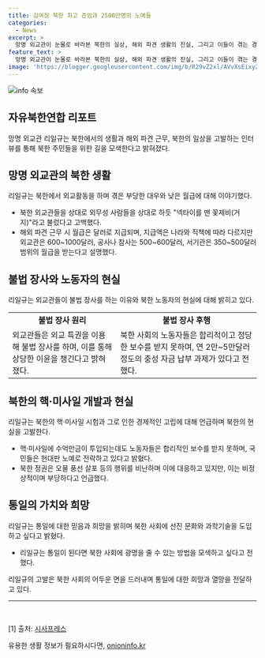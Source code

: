 ```yaml
---
title: 김여정 북한 최고 존엄과 2500만명의 노예들
categories:
  - News
excerpt: >
  망명 외교관이 눈물로 바라본 북한의 실상, 해외 파견 생활의 진실, 그리고 이들이 겪는 경제적 어려움. 북한 정권에 대한 비판과 참혹한 현실을 고발한 인터뷰. 무역 단위 파견자들의 불법행위, 해외 근무자의 낮은 급여와 불법 시가 장사, 그리고 김정은 정권의 횡포. 리일규(52) 전 쿠바 주재 북한대사관 외교관이 뱉어낸 현실 속의 북한. 그의 비밀스런 증언.
feature_text: >
  망명 외교관이 눈물로 바라본 북한의 실상, 해외 파견 생활의 진실, 그리고 이들이 겪는 경제적 어려움. 북한 정권에 대한 비판과 참혹한 현실을 고발한 인터뷰. 무역 단위 파견자들의 불법행위, 해외 근무자의 낮은 급여와 불법 시가 장사, 그리고 김정은 정권의 횡포. 리일규(52) 전 쿠바 주재 북한대사관 외교관이 뱉어낸 현실 속의 북한. 그의 비밀스런 증언.
image: 'https://blogger.googleusercontent.com/img/b/R29vZ2xl/AVvXsEixyZcFfHzMRdzZMjFBmAUKJYCLCGyLL1o632UiGVXcaFdKo_bkvkuCioo0uUKlGfBVcT3P84aROyZIXSBEx3Aw5nCQ3pTgDom1WDC4m8eifvWiAmWEEVb4x6G_l8C0QH225ldMjyaFvpxGEBGNO37VmDTDMHGhJPq73UglMfDca1-0aw/s1600/blogspot.png'
---
```


<p><img src="https://blogger.googleusercontent.com/img/b/R29vZ2xl/AVvXsEixyZcFfHzMRdzZMjFBmAUKJYCLCGyLL1o632UiGVXcaFdKo_bkvkuCioo0uUKlGfBVcT3P84aROyZIXSBEx3Aw5nCQ3pTgDom1WDC4m8eifvWiAmWEEVb4x6G_l8C0QH225ldMjyaFvpxGEBGNO37VmDTDMHGhJPq73UglMfDca1-0aw/s1600/blogspot.png" alt="info 속보" /></p>

<h2 data-ke-size="size26">자유북한연합 리포트</h2>

<p data-ke-size="size16">망명 외교관 리일규는 북한에서의 생활과 해외 파견 근무, 북한의 일상을 고발하는 인터뷰를 통해 북한 주민들을 위한 길을 모색한다고 밝혀졌다.</p>

<h2 data-ke-size="size24">망명 외교관의 북한 생활</h2>

<p data-ke-size="size16">리일규는 북한에서 외교활동을 하며 겪은 부당한 대우와 낮은 월급에 대해 이야기했다.</p>

<ul>
  <li>북한 외교관들을 상대로 외무성 사람들을 상대로 하듯 "넥타이를 맨 꽃제비(거지)"라고 불렀다고 고백했다.</li>
  <li>해외 파견 근무 시 월급은 달러로 지급되며, 지급액은 나라와 직책에 따라 다르지만 외교관은 600~1000달러, 공사나 참사는 500~600달러, 서기관은 350~500달러 범위의 월급을 받는다고 설명했다.</li>
</ul>

<h2 data-ke-size="size24">불법 장사와 노동자의 현실</h2>

<p data-ke-size="size16">리일규는 외교관들이 불법 장사를 하는 이유와 북한 노동자의 현실에 대해 밝히고 있다.</p>

<table>
  <tr>
    <td style="text-align: center; height: 17px;"><b>불법 장사 원리</b></td>
    <td style="text-align: center; height: 17px;"><b>불법 장사 후행</b></td>
  </tr>
  <tr>
    <td>외교관들은 외교 특권을 이용해 불법 장사를 하며, 이를 통해 상당한 이윤을 챙긴다고 밝혀졌다.</td>
    <td>북한 사회의 노동자들은 합리적이고 정당한 보수를 받지 못하며, 연 2만~5만달러 정도의 충성 자금 납부 과제가 있다고 전했다.</td>
  </tr>
</table>

<h2 data-ke-size="size24">북한의 핵·미사일 개발과 현실</h2>

<p data-ke-size="size16">리일규는 북한의 핵·미사일 시험과 그로 인한 경제적인 고립에 대해 언급하며 북한의 현실을 고발한다.</p>

<ul>
  <li>핵·미사일에 수억만금이 투입되는데도 노동자들은 합리적인 보수를 받지 못하며, 국민들은 현대판 노예로 전락하고 있다고 밝혔다.</li>
  <li>북한 정권은 오물 풍선 살포 등의 행위를 비난하며 이에 대응하고 있지만, 이는 비정상적이며 부당하다고 언급했다.</li>
</ul>

<h2 data-ke-size="size24">통일의 가치와 희망</h2>

<p data-ke-size="size16">리일규는 통일에 대한 믿음과 희망을 밝히며 북한 사회에 선진 문화와 과학기술을 도입하고 싶다고 밝혔다.</p>

<ul>
  <li>리일규는 통일이 된다면 북한 사회에 광명을 줄 수 있는 방법을 모색하고 싶다고 전했다.</li>
</ul>

<p data-ke-size="size16">리일규의 고발은 북한 사회의 어두운 면을 드러내며 통일에 대한 희망과 열망을 전달하고 있다.</p>

<hr>

<p data-ke-size="size16">&nbsp;</p>

<p>[1] 출처: <a href="https://www.sisapress.com/news/articleView.html?idxno=240041">시사프레스</a></p>
유용한 생활 정보가 필요하시다면, <a href="https://onioninfo.kr" rel="dofollow">onioninfo.kr</a>


